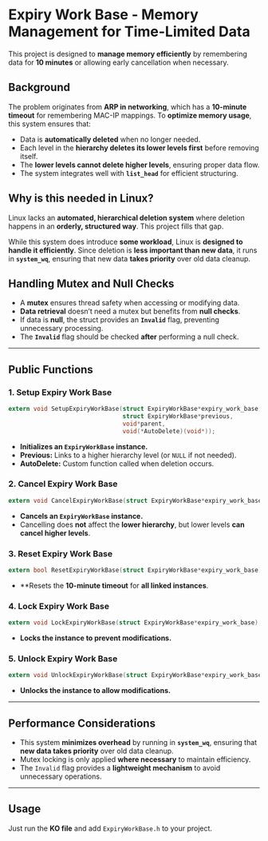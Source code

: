 # **Expiry Work Base - Memory Management for Time-Limited Data**  

This project is designed to **manage memory efficiently** by remembering data for **10 minutes** or allowing early cancellation when necessary.  

## **Background**  
The problem originates from **ARP in networking**, which has a **10-minute timeout** for remembering MAC-IP mappings. To **optimize memory usage**, this system ensures that:  
- Data is **automatically deleted** when no longer needed.  
- Each level in the **hierarchy deletes its lower levels first** before removing itself.  
- The **lower levels cannot delete higher levels**, ensuring proper data flow.  
- The system integrates well with **`list_head`** for efficient structuring.

## **Why is this needed in Linux?**  
Linux lacks an **automated, hierarchical deletion system** where deletion happens in an **orderly, structured way**. This project fills that gap.  

While this system does introduce **some workload**, Linux is **designed to handle it efficiently**. Since deletion is **less important than new data**, it runs in **`system_wq`**, ensuring that new data **takes priority** over old data cleanup.

## **Handling Mutex and Null Checks**  
- A **mutex** ensures thread safety when accessing or modifying data.  
- **Data retrieval** doesn’t need a mutex but benefits from **null checks**.  
- If data is **null**, the struct provides an **`Invalid`** flag, preventing unnecessary processing.  
- The **`Invalid`** flag should be checked **after** performing a null check.

---

## **Public Functions**  

### **1. Setup Expiry Work Base**
```c
extern void SetupExpiryWorkBase(struct ExpiryWorkBase*expiry_work_base, 
                                struct ExpiryWorkBase*previous, 
                                void*parent, 
                                void(*AutoDelete)(void*));
```
- **Initializes an `ExpiryWorkBase` instance.**  
- **Previous:** Links to a higher hierarchy level (or `NULL` if not needed).  
- **AutoDelete:** Custom function called when deletion occurs.

### **2. Cancel Expiry Work Base**
```c
extern void CancelExpiryWorkBase(struct ExpiryWorkBase*expiry_work_base);
```
- **Cancels an `ExpiryWorkBase` instance.**  
- Cancelling does **not** affect the **lower hierarchy**, but lower levels **can cancel higher levels**.

### **3. Reset Expiry Work Base**
```c
extern bool ResetExpiryWorkBase(struct ExpiryWorkBase*expiry_work_base);
```
- **Resets the **10-minute timeout** for **all linked instances**.

### **4. Lock Expiry Work Base**
```c
extern void LockExpiryWorkBase(struct ExpiryWorkBase*expiry_work_base);
```
- **Locks the instance to prevent modifications.**

### **5. Unlock Expiry Work Base**
```c
extern void UnlockExpiryWorkBase(struct ExpiryWorkBase*expiry_work_base);
```
- **Unlocks the instance to allow modifications.**

---

## **Performance Considerations**  
- This system **minimizes overhead** by running in **`system_wq`**, ensuring that **new data takes priority** over old data cleanup.  
- Mutex locking is only applied **where necessary** to maintain efficiency.  
- The `Invalid` flag provides a **lightweight mechanism** to avoid unnecessary operations.

---

## **Usage**
Just run the **KO file** and add `ExpiryWorkBase.h` to your project.